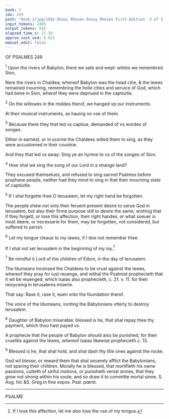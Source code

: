 ```yaml
---
book: 2
idx: 249
path: "book_2/jpg/1582 Douai Rheims Douay Rheims First Edition  2 of 3 1610 Old Testament.pdf-249.jpg"
input_tokens: 2405
output_tokens: 916
elapsed_time_s: 17.39
approx_cost_usd: 0.021
manual_edit: false
---
```

OF PSALMES 249

<sup>1</sup> Upon the rivers of Babylon, there we sate and wept: whiles we remembred Sion,

<aside>Nere the rivers in Chaldea; whereof Babylon was the head citie, & the Iewes remained mourning, remembring the holie cities and seruice of God, which had bene in Sion, wherof they were depriued in the captiuitie.</aside>

<sup>2</sup> On the willowes in the middes therof, we hanged vp our instruments.

<aside>Al their musical instruments, as hauing no vse of them.</aside>

<sup>3</sup> Because there they that led vs captiue, demanded of vs wordes of songes.

<aside>Either in earnest, or in scorne the Chaldees willed them to sing, as they were accustomed in their countrie.</aside>

And they that led vs away: Sing ye an hymne to vs of the songes of Sion.

<sup>4</sup> How shal we sing the song of our Lord in a strange land?

<aside>They excused themselues, and refused to sing sacred Psalmes before prophane people, neither had they mind to sing in that their mourning state of captiuitie.</aside>

<sup>5</sup> If I shal forgette thee O Ierusalem, let my right hand be forgotten.

<aside>The people shew not only their feruent present desire to serue God in Ierusalem, but also their firme purpose still to desire the same, wishing that if they forgett, or lose this affection, their right handes, or what soeuer is most deere, or necessarie for them, may be forgotten, not considered, but suffered to perish.</aside>

<sup>6</sup> Let my tongue cleaue to my iawes, if I doe not remember thee:

If I shal not set Ierusalem in the beginning of my ioy.[^1]

<sup>7</sup> Be mindful ô Lord of the children of Edom, in the day of Ierusalem:

<aside>The Idumeans incensed the Chaldees to be cruel against the Iewes, whereof they pray for iust reuenge, and withal the Psalmist prophecieth that it wil be reuenged, which Isaias also prophecieth, c. 21. v. 11. for their reioyceing in Ierusalems miserie.</aside>

That say: Rase it, rase it, euen vnto the foundation therof.

<aside>The voice of the Idumeans, inciting the Babylonians vtterly to destroy Ierusalem.</aside>

<sup>8</sup> Daughter of Babylon miserable: blessed is he, that shal repay thee thy payment, which thou hast payed vs.

<aside>A prophecie that the people of Babylon should also be punished, for their cruelitie against the Iewes, whereof Isaias likewise prophecieth c. 13.</aside>

<sup>9</sup> Blessed is he, that shal hold, and shal dash thy litle ones against the rocke.

<aside>God wil blesse, or reward them that shal seuerely afflict the Babylonians, not sparing their children. Morally he is blessed, that mortifieth his owne passions, cutteth of sinful motions, or punisheth venial sinnes, that they grow not strong within his soule, and so draw it to committe mortal sinne. S. Aug. hic &S. Greg.in fine expos. Psal. pœnit.</aside>

---

PSALME

[^1]: If I lose this affection, let me also lose the vse of my tongue.